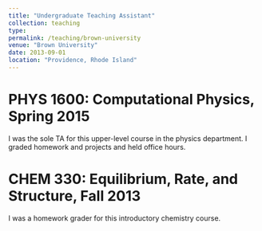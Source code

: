 ```yaml
---
title: "Undergraduate Teaching Assistant"
collection: teaching
type: 
permalink: /teaching/brown-university
venue: "Brown University"
date: 2013-09-01
location: "Providence, Rhode Island"
---
```


PHYS 1600: Computational Physics, Spring 2015
======
I was the sole TA for this upper-level course in the physics department. I graded homework and projects and held office hours.

CHEM 330: Equilibrium, Rate, and Structure, Fall 2013
======
I was a homework grader for this introductory chemistry course.
